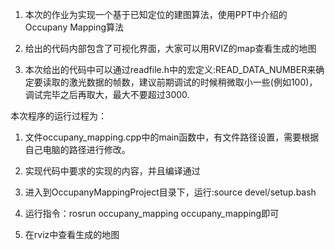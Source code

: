 1. 本次的作业为实现一个基于已知定位的建图算法，使用PPT中介绍的Occupany Mapping算法
2. 给出的代码内部包含了可视化界面，大家可以用RVIZ的map查看生成的地图

3. 本次给出的代码中可以通过readfile.h中的宏定义:READ_DATA_NUMBER来确定要读取的激光数据的帧数，建议前期调试的时候稍微取小一些(例如100)，调试完毕之后再取大，最大不要超过3000.

本次程序的运行过程为：
1. 文件occupany_mapping.cpp中的main函数中，有文件路径设置，需要根据自己电脑的路径进行修改。

2. 实现代码中要求的实现的内容，并且编译通过

3. 进入到OccupanyMappingProject目录下，运行:source devel/setup.bash

4. 运行指令：rosrun occupany_mapping    occupany_mapping即可

5. 在rviz中查看生成的地图

